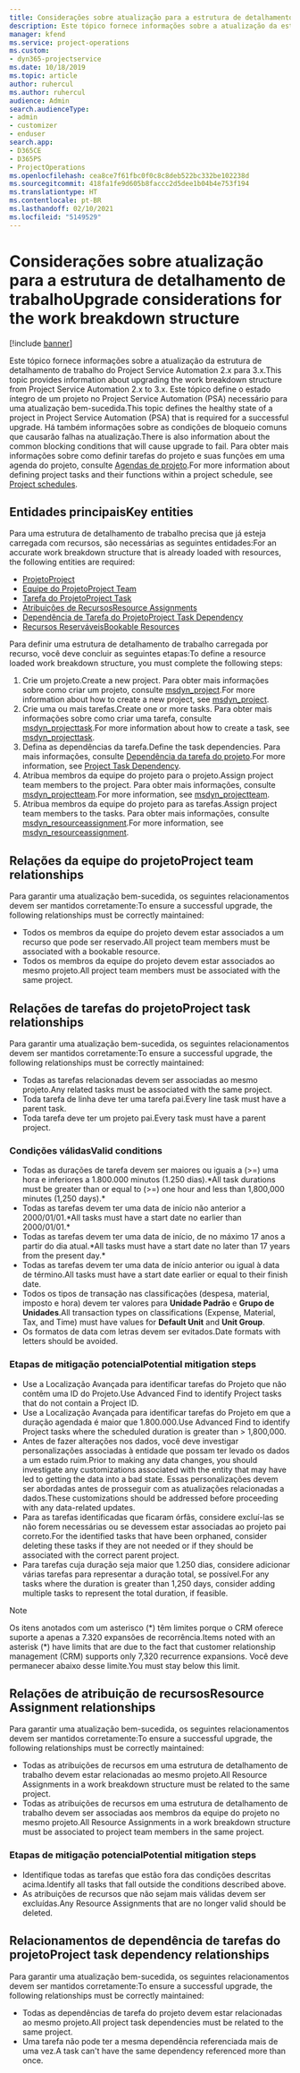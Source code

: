 ```yaml
---
title: Considerações sobre atualização para a estrutura de detalhamento de trabalho
description: Este tópico fornece informações sobre a atualização da estrutura de detalhamento de trabalho do Project Service Automation 2.x para 3.x.
manager: kfend
ms.service: project-operations
ms.custom:
- dyn365-projectservice
ms.date: 10/18/2019
ms.topic: article
author: ruhercul
ms.author: ruhercul
audience: Admin
search.audienceType:
- admin
- customizer
- enduser
search.app:
- D365CE
- D365PS
- ProjectOperations
ms.openlocfilehash: cea8ce7f61fbc0f0c8c8deb522bc332be102238d
ms.sourcegitcommit: 418fa1fe9d605b8faccc2d5dee1b04b4e753f194
ms.translationtype: HT
ms.contentlocale: pt-BR
ms.lasthandoff: 02/10/2021
ms.locfileid: "5149529"
---
```

# <a name="upgrade-considerations-for-the-work-breakdown-structure"></a><span data-ttu-id="eb926-103">Considerações sobre atualização para a estrutura de detalhamento de trabalho</span><span class="sxs-lookup"><span data-stu-id="eb926-103">Upgrade considerations for the work breakdown structure</span></span>

[!include [banner](../includes/psa-now-project-operations.md)]

<span data-ttu-id="eb926-104">Este tópico fornece informações sobre a atualização da estrutura de detalhamento de trabalho do Project Service Automation 2.x para 3.x.</span><span class="sxs-lookup"><span data-stu-id="eb926-104">This topic provides information about upgrading the work breakdown structure from Project Service Automation 2.x to 3.x.</span></span> <span data-ttu-id="eb926-105">Este tópico define o estado íntegro de um projeto no Project Service Automation (PSA) necessário para uma atualização bem-sucedida.</span><span class="sxs-lookup"><span data-stu-id="eb926-105">This topic defines the healthy state of a project in Project Service Automation (PSA) that is required for a successful upgrade.</span></span> <span data-ttu-id="eb926-106">Há também informações sobre as condições de bloqueio comuns que causarão falhas na atualização.</span><span class="sxs-lookup"><span data-stu-id="eb926-106">There is also information about the common blocking conditions that will cause upgrade to fail.</span></span> <span data-ttu-id="eb926-107">Para obter mais informações sobre como definir tarefas do projeto e suas funções em uma agenda do projeto, consulte [Agendas de projeto](project-creating.md).</span><span class="sxs-lookup"><span data-stu-id="eb926-107">For more information about defining project tasks and their functions within a project schedule, see [Project schedules](project-creating.md).</span></span>

## <a name="key-entities"></a><span data-ttu-id="eb926-108">Entidades principais</span><span class="sxs-lookup"><span data-stu-id="eb926-108">Key entities</span></span>
<span data-ttu-id="eb926-109">Para uma estrutura de detalhamento de trabalho precisa que já esteja carregada com recursos, são necessárias as seguintes entidades:</span><span class="sxs-lookup"><span data-stu-id="eb926-109">For an accurate work breakdown structure that is already loaded with resources, the following entities are required:</span></span>

- [<span data-ttu-id="eb926-110">Projeto</span><span class="sxs-lookup"><span data-stu-id="eb926-110">Project</span></span>](https://docs.microsoft.com/dynamics365/customerengagement/on-premises/developer/entities/msdyn_project)
- [<span data-ttu-id="eb926-111">Equipe do Projeto</span><span class="sxs-lookup"><span data-stu-id="eb926-111">Project Team</span></span>](https://docs.microsoft.com/dynamics365/customerengagement/on-premises/developer/entities/msdyn_projectteam)
- [<span data-ttu-id="eb926-112">Tarefa do Projeto</span><span class="sxs-lookup"><span data-stu-id="eb926-112">Project Task</span></span>](https://docs.microsoft.com/dynamics365/customerengagement/on-premises/developer/entities/msdyn_projecttask)
- [<span data-ttu-id="eb926-113">Atribuições de Recursos</span><span class="sxs-lookup"><span data-stu-id="eb926-113">Resource Assignments</span></span>](https://docs.microsoft.com/dynamics365/customerengagement/on-premises/developer/entities/msdyn_resourceassignment)
- [<span data-ttu-id="eb926-114">Dependência de Tarefa do Projeto</span><span class="sxs-lookup"><span data-stu-id="eb926-114">Project Task Dependency</span></span>](https://docs.microsoft.com/dynamics365/customerengagement/on-premises/developer/entities/msdyn_projecttaskdependency)
- [<span data-ttu-id="eb926-115">Recursos Reserváveis</span><span class="sxs-lookup"><span data-stu-id="eb926-115">Bookable Resources</span></span>](https://docs.microsoft.com/dynamics365/customerengagement/on-premises/developer/entities/bookableresource)

<span data-ttu-id="eb926-116">Para definir uma estrutura de detalhamento de trabalho carregada por recurso, você deve concluir as seguintes etapas:</span><span class="sxs-lookup"><span data-stu-id="eb926-116">To define a resource loaded work breakdown structure, you must complete the following steps:</span></span>

1. <span data-ttu-id="eb926-117">Crie um projeto.</span><span class="sxs-lookup"><span data-stu-id="eb926-117">Create a new project.</span></span> <span data-ttu-id="eb926-118">Para obter mais informações sobre como criar um projeto, consulte [msdyn_project](https://docs.microsoft.com/dynamics365/customerengagement/on-premises/developer/entities/msdyn_project).</span><span class="sxs-lookup"><span data-stu-id="eb926-118">For more information about how to create a new project, see [msdyn_project](https://docs.microsoft.com/dynamics365/customerengagement/on-premises/developer/entities/msdyn_project).</span></span>
2. <span data-ttu-id="eb926-119">Crie uma ou mais tarefas.</span><span class="sxs-lookup"><span data-stu-id="eb926-119">Create one or more tasks.</span></span> <span data-ttu-id="eb926-120">Para obter mais informações sobre como criar uma tarefa, consulte [msdyn_projecttask](https://docs.microsoft.com/dynamics365/customerengagement/on-premises/developer/entities/msdyn_projecttask).</span><span class="sxs-lookup"><span data-stu-id="eb926-120">For more information about how to create a task, see [msdyn_projecttask](https://docs.microsoft.com/dynamics365/customerengagement/on-premises/developer/entities/msdyn_projecttask).</span></span>
3. <span data-ttu-id="eb926-121">Defina as dependências da tarefa.</span><span class="sxs-lookup"><span data-stu-id="eb926-121">Define the task dependencies.</span></span> <span data-ttu-id="eb926-122">Para mais informações, consulte [Dependência da tarefa do projeto](https://docs.microsoft.com/dynamics365/customerengagement/on-premises/developer/entities/msdyn_projecttaskdependency).</span><span class="sxs-lookup"><span data-stu-id="eb926-122">For more information, see [Project Task Dependency](https://docs.microsoft.com/dynamics365/customerengagement/on-premises/developer/entities/msdyn_projecttaskdependency).</span></span>
4. <span data-ttu-id="eb926-123">Atribua membros da equipe do projeto para o projeto.</span><span class="sxs-lookup"><span data-stu-id="eb926-123">Assign project team members to the project.</span></span> <span data-ttu-id="eb926-124">Para obter mais informações, consulte [msdyn_projectteam](https://docs.microsoft.com/dynamics365/customerengagement/on-premises/developer/entities/msdyn_projectteam).</span><span class="sxs-lookup"><span data-stu-id="eb926-124">For more information, see [msdyn_projectteam](https://docs.microsoft.com/dynamics365/customerengagement/on-premises/developer/entities/msdyn_projectteam).</span></span>
5. <span data-ttu-id="eb926-125">Atribua membros da equipe do projeto para as tarefas.</span><span class="sxs-lookup"><span data-stu-id="eb926-125">Assign project team members to the tasks.</span></span> <span data-ttu-id="eb926-126">Para obter mais informações, consulte [msdyn_resourceassignment](https://docs.microsoft.com/dynamics365/customerengagement/on-premises/developer/entities/msdyn_resourceassignment).</span><span class="sxs-lookup"><span data-stu-id="eb926-126">For more information, see [msdyn_resourceassignment](https://docs.microsoft.com/dynamics365/customerengagement/on-premises/developer/entities/msdyn_resourceassignment).</span></span>

## <a name="project-team-relationships"></a><span data-ttu-id="eb926-127">Relações da equipe do projeto</span><span class="sxs-lookup"><span data-stu-id="eb926-127">Project team relationships</span></span>

<span data-ttu-id="eb926-128">Para garantir uma atualização bem-sucedida, os seguintes relacionamentos devem ser mantidos corretamente:</span><span class="sxs-lookup"><span data-stu-id="eb926-128">To ensure a successful upgrade, the following relationships must be correctly maintained:</span></span>
- <span data-ttu-id="eb926-129">Todos os membros da equipe do projeto devem estar associados a um recurso que pode ser reservado.</span><span class="sxs-lookup"><span data-stu-id="eb926-129">All project team members must be associated with a bookable resource.</span></span>
- <span data-ttu-id="eb926-130">Todos os membros da equipe do projeto devem estar associados ao mesmo projeto.</span><span class="sxs-lookup"><span data-stu-id="eb926-130">All project team members must be associated with the same project.</span></span> 

## <a name="project-task-relationships"></a><span data-ttu-id="eb926-131">Relações de tarefas do projeto</span><span class="sxs-lookup"><span data-stu-id="eb926-131">Project task relationships</span></span>
<span data-ttu-id="eb926-132">Para garantir uma atualização bem-sucedida, os seguintes relacionamentos devem ser mantidos corretamente:</span><span class="sxs-lookup"><span data-stu-id="eb926-132">To ensure a successful upgrade, the following relationships must be correctly maintained:</span></span>

- <span data-ttu-id="eb926-133">Todas as tarefas relacionadas devem ser associadas ao mesmo projeto.</span><span class="sxs-lookup"><span data-stu-id="eb926-133">Any related tasks must be associated with the same project.</span></span>
- <span data-ttu-id="eb926-134">Toda tarefa de linha deve ter uma tarefa pai.</span><span class="sxs-lookup"><span data-stu-id="eb926-134">Every line task must have a parent task.</span></span>
- <span data-ttu-id="eb926-135">Toda tarefa deve ter um projeto pai.</span><span class="sxs-lookup"><span data-stu-id="eb926-135">Every task must have a parent project.</span></span>

### <a name="valid-conditions"></a><span data-ttu-id="eb926-136">Condições válidas</span><span class="sxs-lookup"><span data-stu-id="eb926-136">Valid conditions</span></span>

- <span data-ttu-id="eb926-137">Todas as durações de tarefa devem ser maiores ou iguais a (>=) uma hora e inferiores a 1.800.000 minutos (1.250 dias).\*</span><span class="sxs-lookup"><span data-stu-id="eb926-137">All task durations must be greater than or equal to (>=) one hour and less than 1,800,000 minutes (1,250 days).\*</span></span>
- <span data-ttu-id="eb926-138">Todas as tarefas devem ter uma data de início não anterior a 2000/01/01.\*</span><span class="sxs-lookup"><span data-stu-id="eb926-138">All tasks must have a start date no earlier than 2000/01/01.\*</span></span>
- <span data-ttu-id="eb926-139">Todas as tarefas devem ter uma data de início, de no máximo 17 anos a partir do dia atual.\*</span><span class="sxs-lookup"><span data-stu-id="eb926-139">All tasks must have a start date no later than 17 years from the present day.\*</span></span>
- <span data-ttu-id="eb926-140">Todas as tarefas devem ter uma data de início anterior ou igual à data de término.</span><span class="sxs-lookup"><span data-stu-id="eb926-140">All tasks must have a start date earlier or equal to their finish date.</span></span>
- <span data-ttu-id="eb926-141">Todos os tipos de transação nas classificações (despesa, material, imposto e hora) devem ter valores para **Unidade Padrão** e **Grupo de Unidades**.</span><span class="sxs-lookup"><span data-stu-id="eb926-141">All transaction types on classifications (Expense, Material, Tax, and Time) must have values for **Default Unit** and **Unit Group**.</span></span>
- <span data-ttu-id="eb926-142">Os formatos de data com letras devem ser evitados.</span><span class="sxs-lookup"><span data-stu-id="eb926-142">Date formats with letters should be avoided.</span></span>

### <a name="potential-mitigation-steps"></a><span data-ttu-id="eb926-143">Etapas de mitigação potencial</span><span class="sxs-lookup"><span data-stu-id="eb926-143">Potential mitigation steps</span></span>
- <span data-ttu-id="eb926-144">Use a Localização Avançada para identificar tarefas do Projeto que não contêm uma ID do Projeto.</span><span class="sxs-lookup"><span data-stu-id="eb926-144">Use Advanced Find to identify Project tasks that do not contain a Project ID.</span></span>
- <span data-ttu-id="eb926-145">Use a Localização Avançada para identificar tarefas do Projeto em que a duração agendada é maior que 1.800.000.</span><span class="sxs-lookup"><span data-stu-id="eb926-145">Use Advanced Find to identify Project tasks where the scheduled duration is greater than > 1,800,000.</span></span>
- <span data-ttu-id="eb926-146">Antes de fazer alterações nos dados, você deve investigar personalizações associadas à entidade que possam ter levado os dados a um estado ruim.</span><span class="sxs-lookup"><span data-stu-id="eb926-146">Prior to making any data changes, you should investigate any customizations associated with the entity that may have led to getting the data into a bad state.</span></span> <span data-ttu-id="eb926-147">Essas personalizações devem ser abordadas antes de prosseguir com as atualizações relacionadas a dados.</span><span class="sxs-lookup"><span data-stu-id="eb926-147">These customizations should be addressed before proceeding with any data-related updates.</span></span>
- <span data-ttu-id="eb926-148">Para as tarefas identificadas que ficaram órfãs, considere excluí-las se não forem necessárias ou se devessem estar associadas ao projeto pai correto.</span><span class="sxs-lookup"><span data-stu-id="eb926-148">For the identified tasks that have been orphaned, consider deleting these tasks if they are not needed or if they should be associated with the correct parent project.</span></span>
- <span data-ttu-id="eb926-149">Para tarefas cuja duração seja maior que 1.250 dias, considere adicionar várias tarefas para representar a duração total, se possível.</span><span class="sxs-lookup"><span data-stu-id="eb926-149">For any tasks where the duration is greater than 1,250 days, consider adding multiple tasks to represent the total duration, if feasible.</span></span>

> [!NOTE]
> <span data-ttu-id="eb926-150">Os itens anotados com um asterisco (\*) têm limites porque o CRM oferece suporte a apenas a 7.320 expansões de recorrência.</span><span class="sxs-lookup"><span data-stu-id="eb926-150">Items noted with an asterisk (\*) have limits that are due to the fact that customer relationship management (CRM) supports only 7,320 recurrence expansions.</span></span> <span data-ttu-id="eb926-151">Você deve permanecer abaixo desse limite.</span><span class="sxs-lookup"><span data-stu-id="eb926-151">You must stay below this limit.</span></span>

## <a name="resource-assignment-relationships"></a><span data-ttu-id="eb926-152">Relações de atribuição de recursos</span><span class="sxs-lookup"><span data-stu-id="eb926-152">Resource Assignment relationships</span></span>
<span data-ttu-id="eb926-153">Para garantir uma atualização bem-sucedida, os seguintes relacionamentos devem ser mantidos corretamente:</span><span class="sxs-lookup"><span data-stu-id="eb926-153">To ensure a successful upgrade, the following relationships must be correctly maintained:</span></span>

- <span data-ttu-id="eb926-154">Todas as atribuições de recursos em uma estrutura de detalhamento de trabalho devem estar relacionadas ao mesmo projeto.</span><span class="sxs-lookup"><span data-stu-id="eb926-154">All Resource Assignments in a work breakdown structure must be related to the same project.</span></span>
- <span data-ttu-id="eb926-155">Todas as atribuições de recursos em uma estrutura de detalhamento de trabalho devem ser associadas aos membros da equipe do projeto no mesmo projeto.</span><span class="sxs-lookup"><span data-stu-id="eb926-155">All Resource Assignments in a work breakdown structure must be associated to project team members in the same project.</span></span>

### <a name="potential-mitigation-steps"></a><span data-ttu-id="eb926-156">Etapas de mitigação potencial</span><span class="sxs-lookup"><span data-stu-id="eb926-156">Potential mitigation steps</span></span>
- <span data-ttu-id="eb926-157">Identifique todas as tarefas que estão fora das condições descritas acima.</span><span class="sxs-lookup"><span data-stu-id="eb926-157">Identify all tasks that fall outside the conditions described above.</span></span>  
- <span data-ttu-id="eb926-158">As atribuições de recursos que não sejam mais válidas devem ser excluídas.</span><span class="sxs-lookup"><span data-stu-id="eb926-158">Any Resource Assignments that are no longer valid should be deleted.</span></span>

## <a name="project-task-dependency-relationships"></a><span data-ttu-id="eb926-159">Relacionamentos de dependência de tarefas do projeto</span><span class="sxs-lookup"><span data-stu-id="eb926-159">Project task dependency relationships</span></span>
<span data-ttu-id="eb926-160">Para garantir uma atualização bem-sucedida, os seguintes relacionamentos devem ser mantidos corretamente:</span><span class="sxs-lookup"><span data-stu-id="eb926-160">To ensure a successful upgrade, the following relationships must be correctly maintained:</span></span>

- <span data-ttu-id="eb926-161">Todas as dependências de tarefa do projeto devem estar relacionadas ao mesmo projeto.</span><span class="sxs-lookup"><span data-stu-id="eb926-161">All project task dependencies must be related to the same project.</span></span>
- <span data-ttu-id="eb926-162">Uma tarefa não pode ter a mesma dependência referenciada mais de uma vez.</span><span class="sxs-lookup"><span data-stu-id="eb926-162">A task can't have the same dependency referenced more than once.</span></span>
